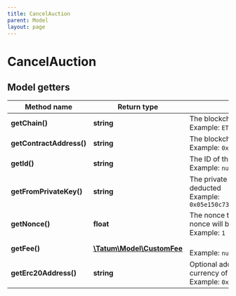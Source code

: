 ```yaml
---
title: CancelAuction
parent: Model
layout: page
---
```


# CancelAuction

## Model getters

Method name | Return type | Description | Notes
------------ | ------------- | ------------- | -------------
**getChain()** | **string** | The blockchain to work with <br>Example: `ETH` |
**getContractAddress()** | **string** | The blockchain address of the auction smart contract <br>Example: `0x687422eEA2cB73B5d3e242bA5456b782919AFc85` |
**getId()** | **string** | The ID of the auction <br>Example: `null` |
**getFromPrivateKey()** | **string** | The private key of the blockchain address from which the fee will be deducted <br>Example: `0x05e150c73f1920ec14caa1e0b6aa09940899678051a78542840c2668ce5080c2` |
**getNonce()** | **float** | The nonce to be set to the transaction; if not present, the last known nonce will be used <br>Example: `1` | [optional]
**getFee()** | [**\Tatum\Model\CustomFee**](../CustomFee) |  <br>Example: `null` | [optional]
**getErc20Address()** | **string** | Optional address of the ERC20 token, which will be used as a selling currency of the NFT. <br>Example: `0x687422eEA2cB73B5d3e242bA5456b782919AFc85` | [optional]

